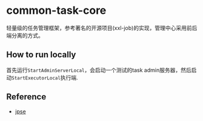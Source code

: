# common-task-core

轻量级的任务管理框架，参考著名的开源项目(xxl-job)的实现，管理中心采用前后端分离的方式。

## How to run locally
首先运行`StartAdminServerLocal`，会启动一个测试的task admin服务器，然后启动`StartExecutorLocal`执行端.

## Reference
- [jpse](https://github.com/frimtec/jpse/tree/master)
